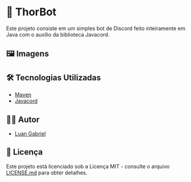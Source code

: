 # 🤖 ThorBot

Este projeto consiste em um simples bot de Discord feito inteiramente em Java com o auxílio da biblioteca Javacord.

## 🖼️ Imagens



## 🛠️ Tecnologias Utilizadas

- [Maven](https://maven.apache.org/)
- [Javacord](https://javacord.org/)

## 👨‍💻 Autor

- [Luan Gabriel](https://github.com/luan004)

## 📜 Licença
Este projeto está licenciado sob a Licença MIT - consulte o arquivo [LICENSE.md](LICENSE.md) para obter detalhes.